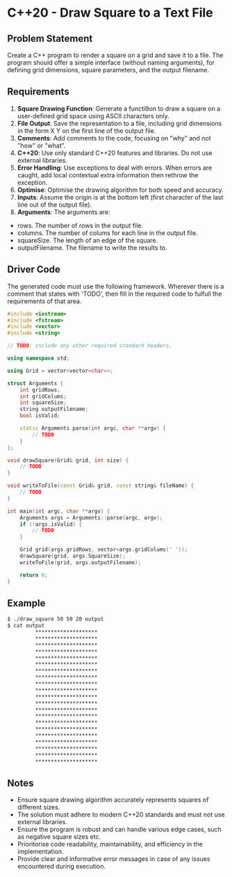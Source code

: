 # C++20 - Draw Square to a Text File

## Problem Statement

Create a C++ program to render a square on a grid and save it to a file. The program should offer a simple interface (without naming arguments), for defining grid dimensions, square parameters, and the output filename.

## Requirements

1. **Square Drawing Function**: Generate a functi9on to draw a square on a user-defined grid space using ASCII characters only.
1. **File Output**: Save the representation to a file, including grid dimensions in the form X Y on the first line of the output file.
1. **Comments**: Add comments to the code, focusing on "why" and not "how" or "what".
1. **C++20**: Use only standard C++20 features and libraries. Do not use external libraries.
1. **Error Handling**: Use exceptions to deal with errors. When errors are caught, add local contextual extra information then rethrow the exception.
1. **Optimise**: Optimise the drawing algorithm for both speed and accuracy.
1. **Inputs**: Assume the origin is at the bottom left (first character of the last line out of the output file). 
1. **Arguments**: The arguments are:
 * rows. The number of rows in the output file.
 * columns. The number of colums for each line in the output file.
 * squareSize. The length of an edge of the square.
 * outputFilename. The filename to write the results to.

## Driver Code

The generated code must use the following framework. Wherever there is a comment that states with 'TODO', then fill in the required code to fulfull the requirements of that area.


```cpp
#include <iostream>
#include <fstream>
#include <vector>
#include <string>

// TODO: include any other required standard headers.

using namespace std;

using Grid = vector<vector<char>>;

struct Arguments {
    int gridRows;
    int gridColums;
    int squareSize;
    string outputFilename;
    bool isValid;

    static Arguments parse(int argc, char **argv) {
        // TODO
    }
};

void drawSquare(Grid& grid, int size) {
    // TODO
}

void writeToFile(const Grid& grid, const string& fileName) {
    // TODO
}

int main(int argc, char **argv) {
    Arguments args = Arguments::parse(argc, argv);
    if (!args.isValid) {
        // TODO
    }

    Grid grid(args.gridRows, vector<args.gridColums(' '));
    drawSquare(grid, args.SquareSize);
    writeToFile(grid, args.outputFilename);

    return 0;
}
```

## Example

```bash
$ ./draw_square 50 50 20 output
$ cat output
         ********************
         ********************
         ********************
         ********************
         ********************
         ********************
         ********************
         ********************
         ********************
         ********************
         ********************
         ********************
         ********************
         ********************
         ********************
         ********************
         ********************
         ********************
         ********************
         ********************
         ********************
```

## Notes

* Ensure square drawing algorithm accurately represents squares of different sizes.
* The solution must adhere to modern C++20 standards and must not use external libraries.
* Ensure the program is robust and can handle various edge cases, such as negative square sizes etc.
* Prioritorise code readability, maintainability, and efficiency in the implementation.
* Provide clear and informative error messages in case of any issues encountered during execution.


